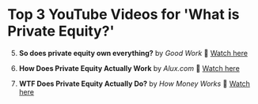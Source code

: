# Top 3 YouTube Videos for 'What is Private Equity?'

5. **So does private equity own everything?** by *Good Work*
🔗 [Watch here](https://www.youtube.com/watch?v=M_leNmT7xvM)

3. **How Does Private Equity Actually Work** by *Alux.com*
🔗 [Watch here](https://www.youtube.com/watch?v=3j85WQbvz0A)

8. **WTF Does Private Equity Actually Do?** by *How Money Works*
🔗 [Watch here](https://www.youtube.com/watch?v=q8M5kYmjT4c)

